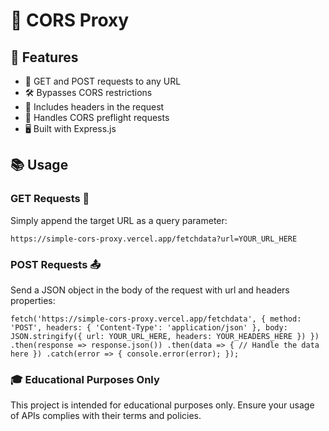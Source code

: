 # 🔀 CORS Proxy

## 🚀 Features

- 🔎 GET and POST requests to any URL
- 🛠 Bypasses CORS restrictions
- 📨 Includes headers in the request
- 🚦 Handles CORS preflight requests
- 🖥 Built with Express.js

## 📚 Usage

### GET Requests 📩

Simply append the target URL as a query parameter:

`https://simple-cors-proxy.vercel.app/fetchdata?url=YOUR_URL_HERE`

### POST Requests 📤

Send a JSON object in the body of the request with url and headers properties:

`fetch('https://simple-cors-proxy.vercel.app/fetchdata', {
    method: 'POST',
    headers: {
        'Content-Type': 'application/json'
    },
    body: JSON.stringify({ url: YOUR_URL_HERE, headers: YOUR_HEADERS_HERE })
})
.then(response => response.json())
.then(data => {
    // Handle the data here
})
.catch(error => {
    console.error(error);
});`

### 🎓 Educational Purposes Only

This project is intended for educational purposes only. Ensure your usage of APIs complies with their terms and policies.
